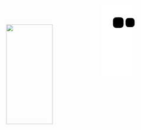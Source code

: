 

<img src="https://rishavanand.github.io/static/images/greetings.gif" align="center" style="width: 50%" height="270"/>

<img src="https://raw.githubusercontent.com/IC1101Virgo/IC1101Virgo/output/github-contribution-grid-snake.svg " />


<!--
**IC1101Virgo/IC1101Virgo** is a ✨ _special_ ✨ repository because its `README.md` (this file) appears on your GitHub profile.

Here are some ideas to get you started:

- 🔭 I’m currently working on ...
- 🌱 I’m currently learning ...
- 👯 I’m looking to collaborate on ...
- 🤔 I’m looking for help with ...
- 💬 Ask me about ...
- 📫 How to reach me: ...
- 😄 Pronouns: ...
- ⚡ Fun fact: ...
-->
